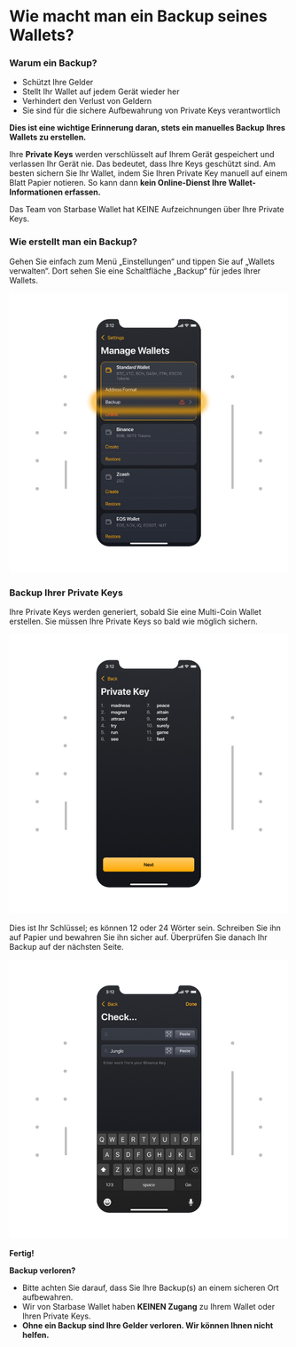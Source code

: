 # Wie macht man ein Backup seines Wallets?

### Warum ein Backup?

- Schützt Ihre Gelder
- Stellt Ihr Wallet auf jedem Gerät wieder her
- Verhindert den Verlust von Geldern
- Sie sind für die sichere Aufbewahrung von Private Keys verantwortlich

**Dies ist eine wichtige Erinnerung daran, stets ein manuelles Backup Ihres Wallets zu erstellen.**

Ihre **Private Keys** werden verschlüsselt auf Ihrem Gerät gespeichert und verlassen Ihr Gerät nie. Das bedeutet, dass Ihre Keys geschützt sind. Am besten sichern Sie Ihr Wallet, indem Sie Ihren Private Key manuell auf einem Blatt Papier notieren. So kann dann **kein Online-Dienst Ihre Wallet-Informationen erfassen.**

Das Team von Starbase Wallet hat KEINE Aufzeichnungen über Ihre Private Keys.

### Wie erstellt man ein Backup?

Gehen Sie einfach zum Menü „Einstellungen“ und tippen Sie auf „Wallets verwalten“. Dort sehen Sie eine Schaltfläche „Backup“ für jedes Ihrer Wallets.

![](../images/ios-backup-manage-s.png)

### Backup Ihrer Private Keys

Ihre Private Keys werden generiert, sobald Sie eine Multi-Coin Wallet erstellen. Sie müssen Ihre Private Keys so bald wie möglich sichern.

![](../images/ios-backup-pk-s.png)

Dies ist Ihr Schlüssel; es können 12 oder 24 Wörter sein. Schreiben Sie ihn auf Papier und bewahren Sie ihn sicher auf. Überprüfen Sie danach Ihr Backup auf der nächsten Seite.

![](../images/ios-backup-check-s.png)

**Fertig!**

**Backup verloren?**

- Bitte achten Sie darauf, dass Sie Ihre Backup(s) an einem sicheren Ort aufbewahren.
- Wir von Starbase Wallet haben **KEINEN Zugang** zu Ihrem Wallet oder Ihren Private Keys.
- **Ohne ein Backup sind Ihre Gelder verloren. Wir können Ihnen nicht helfen.**
